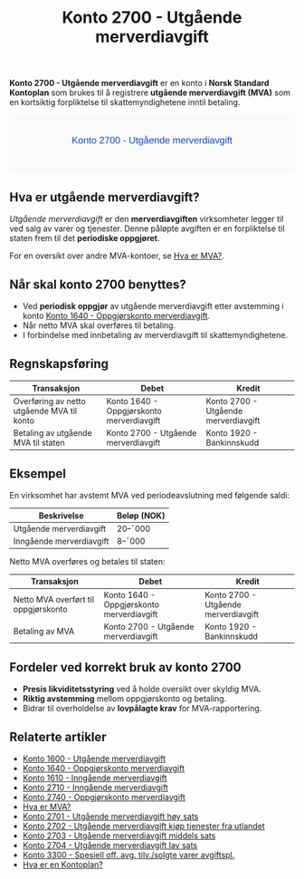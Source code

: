 ﻿---
title: "Konto 2700 - Utgående merverdiavgift"
seoTitle: "2700-utgaende-merverdiavgift"
description: '**Konto 2700 - Utgående merverdiavgift** er en konto i **Norsk Standard Kontoplan** som brukes til å registrere **utgående merverdiavgift (MVA)** som en kort...'
---

**Konto 2700 - Utgående merverdiavgift** er en konto i **Norsk Standard Kontoplan** som brukes til å registrere **utgående merverdiavgift (MVA)** som en kortsiktig forpliktelse til skattemyndighetene inntil betaling.

![Illustrasjon av konto 2700 Utgående merverdiavgift](2700-utgaende-merverdiavgift-image.svg)

## Hva er utgående merverdiavgift?

*Utgående merverdiavgift* er den **merverdiavgiften** virksomheter legger til ved salg av varer og tjenester. Denne påløpte avgiften er en forpliktelse til staten frem til det **periodiske oppgjøret**.

For en oversikt over andre MVA-kontoer, se [Hva er MVA?](/blogs/regnskap/hva-er-moms-mva "Hva er MVA? MVA-regnskapsføring og merverdiavgift").

## Når skal konto 2700 benyttes?

* Ved **periodisk oppgjør** av utgående merverdiavgift etter avstemming i konto [Konto 1640 - Oppgjørskonto merverdiavgift](/blogs/kontoplan/1640-oppgjorskonto-merverdiavgift "Konto 1640 - Oppgjørskonto merverdiavgift").
* Når netto MVA skal overføres til betaling.
* I forbindelse med innbetaling av merverdiavgift til skattemyndighetene.

## Regnskapsføring

| Transaksjon                                | Debet                                     | Kredit                                    |
|--------------------------------------------|-------------------------------------------|-------------------------------------------|
| Overføring av netto utgående MVA til konto | Konto 1640 - Oppgjørskonto merverdiavgift | Konto 2700 - Utgående merverdiavgift      |
| Betaling av utgående MVA til staten        | Konto 2700 - Utgående merverdiavgift      | Konto 1920 - Bankinnskudd                 |

## Eksempel

En virksomhet har avstemt MVA ved periodeavslutning med følgende saldi:

| Beskrivelse                      | Beløp (NOK) |
|----------------------------------|-------------|
| Utgående merverdiavgift          | 20–¯000      |
| Inngående merverdiavgift         | 8–¯000       |

Netto MVA overføres og betales til staten:

| Transaksjon                          | Debet                                    | Kredit                                   |
|--------------------------------------|------------------------------------------|------------------------------------------|
| Netto MVA overført til oppgjørskonto | Konto 1640 - Oppgjørskonto merverdiavgift | Konto 2700 - Utgående merverdiavgift     |
| Betaling av MVA                      | Konto 2700 - Utgående merverdiavgift     | Konto 1920 - Bankinnskudd                |

## Fordeler ved korrekt bruk av konto 2700

* **Presis likviditetsstyring** ved å holde oversikt over skyldig MVA.
* **Riktig avstemming** mellom oppgjørskonto og betaling.
* Bidrar til overholdelse av **lovpålagte krav** for MVA-rapportering.

## Relaterte artikler

* [Konto 1600 - Utgående merverdiavgift](/blogs/kontoplan/1600-utgaende-merverdiavgift "Konto 1600 - Utgående merverdiavgift")
* [Konto 1640 - Oppgjørskonto merverdiavgift](/blogs/kontoplan/1640-oppgjorskonto-merverdiavgift "Konto 1640 - Oppgjørskonto merverdiavgift")
* [Konto 1610 - Inngående merverdiavgift](/blogs/kontoplan/1610-inngaaende-merverdiavgift "Konto 1610 - Inngående merverdiavgift")
* [Konto 2710 - Inngående merverdiavgift](/blogs/kontoplan/2710-inngaaende-merverdiavgift "Konto 2710 - Inngående merverdiavgift")
* [Konto 2740 - Oppgjørskonto merverdiavgift](/blogs/kontoplan/2740-oppgjorskonto-merverdiavgift "Konto 2740 - Oppgjørskonto merverdiavgift")
* [Hva er MVA?](/blogs/regnskap/hva-er-moms-mva "Hva er MVA? MVA-regnskapsføring og merverdiavgift")
* [Konto 2701 - Utgående merverdiavgift høy sats](/blogs/kontoplan/2701-utgaende-merverdiavgift-hoy-sats "Konto 2701 - Utgående merverdiavgift høy sats")
* [Konto 2702 - Utgående merverdiavgift kjøp tjenester fra utlandet](/blogs/kontoplan/2702-utgaende-merverdiavgift-kjop-tjen-fra-utlandet "Konto 2702 - Utgående merverdiavgift kjøp tjenester fra utlandet")
* [Konto 2703 - Utgående merverdiavgift middels sats](/blogs/kontoplan/2703-utgaende-merverdiavgift-middels-sats "Konto 2703 - Utgående merverdiavgift middels sats")
* [Konto 2704 - Utgående merverdiavgift lav sats](/blogs/kontoplan/2704-utgaende-merverdiavgift-lav-sats "Konto 2704 - Utgående merverdiavgift lav sats")
* [Konto 3300 - Spesiell off. avg. tilv./solgte varer avgiftspl.](/blogs/kontoplan/3300-spesiell-off-avg-tilv-solgte-varer-avgiftspl "Konto 3300 - Spesiell off. avg. tilv./solgte varer avgiftspl.")
* [Hva er en Kontoplan?](/blogs/regnskap/hva-er-kontoplan "Hva er en Kontoplan? Komplett Guide til Kontoplaner i Norsk Regnskap")






